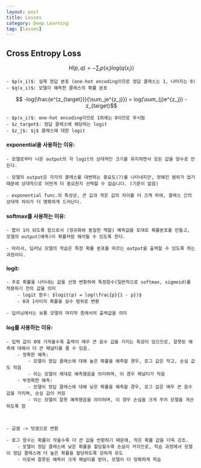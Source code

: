 ```yaml
---
layout: post
title: Losses
category: Deep Learning
tag: [losses]
---
```



## Cross Entropy Loss

$$ H(p, q) = - \sum_ip(x_i)log(q(x_i))$$

    - $p(x_i)$: 실제 정답 분포 (one-hot encoding이므로 정답 클래스는 1, 나머지는 0)
    - $q(x_i)$: 모델이 예측한 클래스의 확률 분포

$$ -log(\frac{e^{z_{target}}}{\sum_je^{z_j}}) = log(\sum_{j}e^{z_j}) - z_{target}$$

    - $p(x_i)$: one-hot encoding이므로 1외에는 0이므로 무시됨
    - $z_target$: 정답 클래스에 해당하는 logit
    - $z_j$: $j$ 클래스에 대한 logit


#### exponential을 사용하는 이유:

    - 모델로부터 나온 output의 각 logit의 상대적인 크기를 유지하면서 모든 값을 양수로 만든다.

    - 모델의 output은 각각의 클래스를 대변하는 중요도(?)를 나타내지만, 정해진 범위가 없기 때문에 상대적으로 어떤게 더 중요한지 선택할 수 없습니다. (기준이 없음)

    - exponential func.의 특성상, 큰 값과 작은 값의 차이를 더 크게 하여, 클래스 간의 상대적 차이가 더 명확하게 드러난다.


#### softmax를 사용하는 이유: 

    - 합이 1이 되도록 함으로서 (정규화와 동일한 역할) 예측값을 토대로 확률분포를 만들고, 모델의 output(예측)이 확률처럼 해석될 수 있도록 한다.
    
    - 따라서, 딥러닝 모델의 학습은 특정 확률 분포를 따르는 output을 출력할 수 있도록 하는 과정이다. 

#### logit:

    - 주로 확률을 나타내는 값을 선형 변환하여 특정함수(일반적으로 softmax, sigmoid)를 적용하기 전의 값을 의미
        - logit 함수: $logit(p) = log(\frac{p}{1 - p})$
        - 0과 1사이의 확률을 실수 범위로 변환

    - 딥러닝에서는 보통 모델의 마지막 층에서의 출력값을 의미

#### log를 사용하는 이유:

    - 입력 값이 0에 가까울수록 출력이 매우 큰 음수 값을 가지는 특성이 있으므로, 잘못된 예측에 대해서 더 큰 패널티를 줄 수 있음.
        - 정확한 예측: 
            - 모델이 정답 클래스에 대해 높은 확률을 예측할 경우, 로그 값은 작고, 손실 값도 작음
            - 이는 모델이 제대로 예측했음을 의미하며, 이 경우 패널티가 작음
        - 부정확한 예측:
            - 모델이 정답 클래스에 대해 낮은 확률을 예측할 경우, 로그 값은 매우 큰 음수 값을 가지며, 손실 값이 커짐
            - 이는 모델이 잘못 예측했음을 의미하며, 이 경우 손실을 크게 주어 모델을 개선하도록 함



    - 곱셈 -> 덧셈으로 변환

    - 로그 함수는 확률이 작을수록 더 큰 값을 반환하기 때문에, 작은 확률 값을 더욱 강조.
        - 모델이 정답 클래스에 낮은 확률을 할당할수록 손실이 커지므로, 학습 과정에서 모델이 정답 클래스에 더 높은 확률을 할당하도록 강하게 유도
        - 이로써 잘못된 예측이 크게 패널티를 받아, 모델이 더 정확하게 학습






